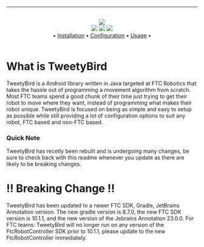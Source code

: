 <hr>

<div align="center">
    <br>
    <img src="https://raw.githubusercontent.com/narlyx/TweetyBird/refs/heads/master/assets/TweetyBird-logo-yellow.png">
    <br>
    <img src="https://img.shields.io/github/stars/narlyx/TweetyBird?color=yellow">
    <img src="https://img.shields.io/github/release/narlyx/TweetyBird?color=yellow">
    <img src="https://img.shields.io/github/commit-activity/t/narlyx/TweetyBird?color=yellow">
    <br>
    •
    <a href="https://github.com/narlyx/TweetyBird/wiki/Installation">Installation</a>
    •
    <a href="https://github.com/narlyx/TweetyBird/wiki/Configuration">Configuration</a>
    •
    <a href="https://github.com/narlyx/TweetyBird/wiki/Usage">Usage</a>
    •
</div>

<br>

# What is TweetyBird
TweetyBird is a Android library written in Java targeted at FTC Robotics that takes the hassle out of programming a movement algorithm from scratch. Most FTC teams spend a good chunk of their time just trying to get their robot to move where they want, instead of programming what makes their robot unique. TweetyBird is focused on being as simple and easy to setup as possible while still providing a lot of configuration options to suit any robot, FTC based and non-FTC based.

### Quick Note
TweetyBird has recetly been rebuilt and is undergoing many changes, be sure to check back with this readme whenever you update as there are likely to be breaking changes.

# !! Breaking Change !!
TweetyBird has been updated to a newer FTC SDK, Gradle, JetBrains Annotation version. The new gradle version is 8.7.0, the new FTC SDK version is 10.1.1, and the new version of the Jebrains Annotation 23.0.0.
For FTC teams: TweetyBird will no longer run on any version of the FtcRobotController SDK prior to 10.1.1, please update to the new FtcRobotController immediately.